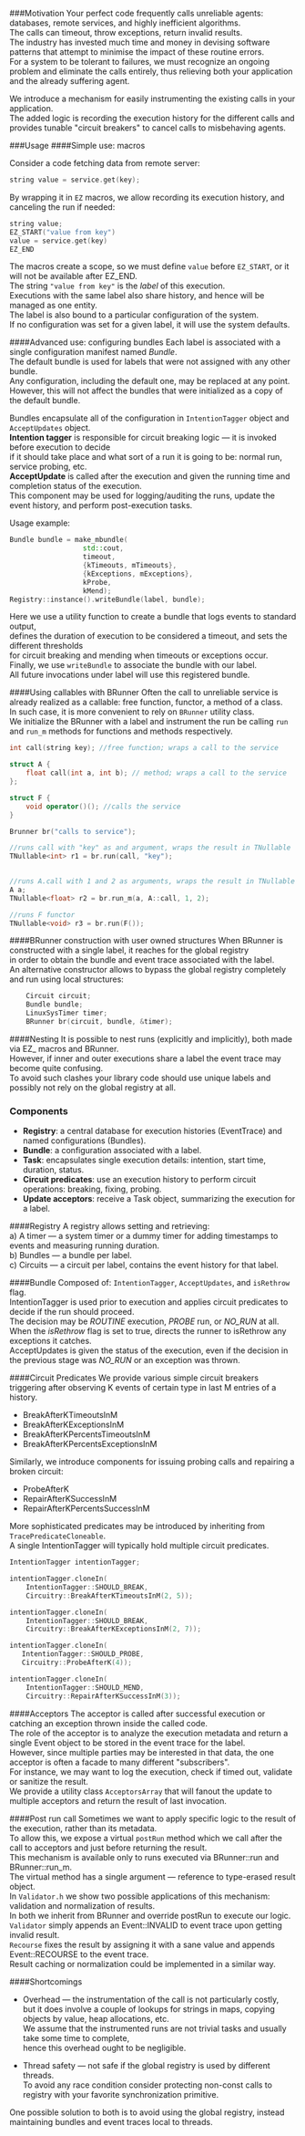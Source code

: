 ###Motivation
Your perfect code frequently calls unreliable agents: 
databases, remote services, and highly inefficient algorithms.   
The calls can timeout, throw exceptions, return invalid results.   
The industry has invested much time and money in devising software patterns 
that attempt to minimise the impact of these routine errors.  
For a system to be tolerant to failures, we must recognize an ongoing problem 
and eliminate the calls entirely, thus relieving both your application and the already suffering agent.   
 
We introduce a mechanism for easily instrumenting the existing calls in your application.   
The added logic is recording the execution history for the different calls and provides tunable 
"circuit breakers" to cancel calls to misbehaving agents.  

###Usage
####Simple use: macros

Consider a code fetching data from remote server:
```C++
string value = service.get(key);
```

By wrapping it in `EZ` macros, we allow recording its execution history, and canceling the run if needed:
```C++
string value;
EZ_START("value from key")
value = service.get(key)
EZ_END
```

The macros create a scope, so we must define `value` before `EZ_START`, or it will not be available after EZ_END.  
The string `"value from key"` is the *label* of this execution.  
Executions with the same label also share history, and hence will be managed as one entity.  
The label is also bound to a particular configuration of the system.  
If no configuration was set for a given label, it will use the system defaults. 

####Advanced use: configuring bundles
Each label is associated with a single configuration manifest named *Bundle*.   
The default bundle is used for labels that were not assigned with any other bundle.   
Any configuration, including the default one, may be replaced at any point.   
However, this will not affect the bundles that were initialized as a copy of the default bundle.

Bundles encapsulate all of the configuration in `IntentionTagger` object and `AcceptUpdates` object.  
**Intention tagger** is responsible for circuit breaking logic &mdash; it is invoked before execution to decide  
 if it should take place and what sort of a run it is going to be: normal run, service probing, etc.   
**AcceptUpdate** is called after the execution and given the running time and completion status of the execution.  
   This component may be used for logging/auditing the runs, update the event history, and perform post-execution tasks. 
 
Usage example:  

```C++
Bundle bundle = make_mbundle(
                  std::cout,
                  timeout,
                  {kTimeouts, mTimeouts},
                  {kExceptions, mExceptions},
                  kProbe,
                  kMend);
Registry::instance().writeBundle(label, bundle);
```

Here we use a utility function to create a bundle that logs events to standard output,  
defines the duration of execution to be considered a timeout, and sets the different thresholds  
for circuit breaking and mending when timeouts or exceptions occur.  
Finally, we use `writeBundle` to associate the bundle with our label.   
All future invocations under label will use this registered bundle. 

####Using callables with BRunner
Often the call to unreliable service is already realized as a callable: free function, functor, a method of a class.  
In such case, it is more convenient to rely on `BRunner` utility class.  
We initialize the BRunner with a label and instrument the run be calling `run` and `run_m` methods for functions and methods respectively.

```C++
int call(string key); //free function; wraps a call to the service

struct A {
    float call(int a, int b); // method; wraps a call to the service 
};

struct F {
    void operator()(); //calls the service
}

Brunner br("calls to service");

//runs call with "key" as and argument, wraps the result in TNullable
TNullable<int> r1 = br.run(call, "key");
  

//runs A.call with 1 and 2 as arguments, wraps the result in TNullable
A a;
TNullable<float> r2 = br.run_m(a, A::call, 1, 2);

//runs F functor
TNullable<void> r3 = br.run(F());

```
####BRunner construction with user owned structures
When BRunner is constructed with a single label, it reaches for the global registry  
in order to obtain the bundle and event trace associated with the label.  
An alternative constructor allows to bypass the global registry completely and run using local structures:  

```C++
    Circuit circuit;
    Bundle bundle;
    LinuxSysTimer timer;
    BRunner br(circuit, bundle, &timer);
 ```
  

####Nesting
It is possible to nest runs (explicitly and implicitly), both made via EZ_ macros and BRunner.  
However, if inner and outer executions share a label the event trace may become quite confusing.  
To avoid such clashes your library code should use unique labels and possibly not rely on the global registry at all.   

### Components ###
* **Registry**: a central database for execution histories (EventTrace) and named configurations (Bundles).  
* **Bundle**: a configuration associated with a label.  
* **Task**: encapsulates single execution details: intention, start time, duration, status.   
* **Circuit predicates**: use an execution history to perform circuit operations: breaking, fixing, probing. 
* **Update acceptors**: receive a Task object, summarizing the execution for a label. 

####Registry
A registry allows setting and retrieving:  
a) A timer &mdash; a system timer or a dummy timer for adding timestamps to events and measuring running duration.  
b) Bundles &mdash; a bundle per label.  
c) Circuits &mdash; a circuit per label, contains the event history for that label.

####Bundle
Composed of: `IntentionTagger`, `AcceptUpdates`, and `isRethrow` flag.   
IntentionTagger is used prior to execution and applies circuit predicates to decide if the run should proceed.  
The decision may be *ROUTINE* execution, *PROBE* run, or *NO_RUN* at all.  
When the *isRethrow* flag is set to true, directs the runner to isRethrow any exceptions it catches.  
AcceptUpdates is given the status of the execution, even if the decision in the previous stage was *NO_RUN* or an exception was thrown.
   
####Circuit Predicates
We provide various simple circuit breakers triggering after observing K events of certain type in last M entries of a history.
* BreakAfterKTimeoutsInM  
* BreakAfterKExceptionsInM  
* BreakAfterKPercentsTimeoutsInM  
* BreakAfterKPercentsExceptionsInM  
  
Similarly, we introduce components for issuing probing calls and repairing a broken circuit:  
* ProbeAfterK  
* RepairAfterKSuccessInM  
* RepairAfterKPercentsSuccessInM  

More sophisticated predicates may be introduced by inheriting from `TracePredicateCloneable`.  
A single IntentionTagger will typically hold multiple circuit predicates.  
 
 ```C++
 IntentionTagger intentionTagger;

 intentionTagger.cloneIn(
     IntentionTagger::SHOULD_BREAK,
     Circuitry::BreakAfterKTimeoutsInM(2, 5));

 intentionTagger.cloneIn(
     IntentionTagger::SHOULD_BREAK,
     Circuitry::BreakAfterKExceptionsInM(2, 7));

 intentionTagger.cloneIn(
    IntentionTagger::SHOULD_PROBE,
    Circuitry::ProbeAfterK(4));

 intentionTagger.cloneIn(
     IntentionTagger::SHOULD_MEND,
     Circuitry::RepairAfterKSuccessInM(3));
 ```

####Acceptors
The acceptor is called after successful execution or catching an exception thrown inside the called code.  
The role of the acceptor is to analyze the execution metadata and return a single Event object to be stored in the event trace for the label.  
However, since multiple parties may be interested in that data, the one acceptor is often a facade to many different "subscribers".   
For instance, we may want to log the execution, check if timed out, validate or sanitize the result.   
We provide a utility class `AcceptorsArray` that will fanout the update to multiple acceptors and return the result of last invocation. 
 
####Post run call
Sometimes we want to apply specific logic to the result of the execution, rather than its metadata.  
To allow this, we expose a virtual `postRun` method which we call after the call to acceptors and just before returning the result.  
This mechanism is available only to runs executed via BRunner::run and BRunner::run_m.  
The virtual method has a single argument &mdash; reference to type-erased result object.  
In `Validator.h` we show two possible applications of this mechanism: validation and normalization of results.   
In both we inherit from BRunner and override postRun to execute our logic.  
`Validator` simply appends an Event::INVALID to event trace upon getting invalid result.  
`Recourse` fixes the result by assigning it with a sane value and appends Event::RECOURSE to the event trace.  
Result caching or normalization could be implemented in a similar way.   

    
####Shortcomings
* Overhead &mdash; the instrumentation of the call is not particularly costly,  
but it does involve a couple of lookups for strings in maps, copying objects by value, heap allocations, etc.  
We assume that the instrumented runs are not trivial tasks and usually take some time to complete,  
hence this overhead ought to be negligible. 

* Thread safety &mdash; not safe if the global registry is used by different threads.  
To avoid any race condition consider protecting non-const calls to registry with your favorite synchronization primitive.  

One possible solution to both is to avoid using the global registry, instead maintaining bundles and event traces local to threads. 